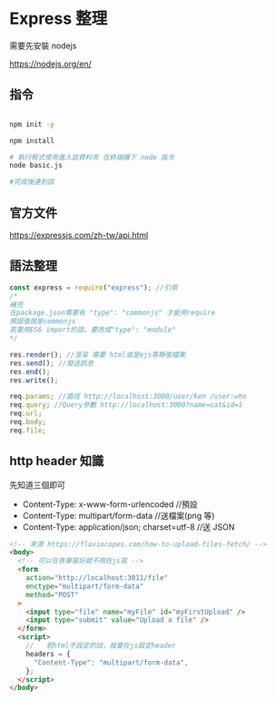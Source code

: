 # Express 整理

需要先安裝 nodejs

https://nodejs.org/en/

## 指令

```bash

npm init -y

npm install

# 執行程式使用進入該資料夾 在終端機下 node 指令
node basic.js

#完成後連到該

```

## 官方文件

https://expressjs.com/zh-tw/api.html

## 語法整理

```js
const express = require("express"); //引用
/*
補充
在package.json需要有 "type": "commonjs" 才能用require
預設值就是commonjs
若要用ES6 import的話，要改成"type": "module"
*/

res.render(); //渲染 需要 html或是ejs等靜態檔案
res.send(); //發送訊息
res.end();
res.write();

req.params; //路徑 http://localhost:3000/user/ken /user:who
req.query; //Query參數 http://localhost:3000?name=cat&id=1
req.url;
req.body;
req.file;
```

## http header 知識

<!-- 來源 https://notfalse.net/40/http-representation#-Media-Type -->

先知道三個即可

- Content-Type: x-www-form-urlencoded //預設
- Content-Type: multipart/form-data //送檔案(png 等)
- Content-Type: application/json; charset=utf-8 //送 JSON

```html
<!-- 來源 https://flaviocopes.com/how-to-upload-files-fetch/ -->
<body>
  <!-- 可以在表單寫好就不用在js寫 -->
  <form
    action="http://localhost:3011/file"
    enctype="multipart/form-data"
    method="POST"
  >
    <input type="file" name="myFile" id="myFirstUpload" />
    <input type="submit" value="Upload a file" />
  </form>
  <script>
    //   若html不設定的話，就要在js設定header
    headers = {
      "Content-Type": "multipart/form-data",
    };
  </script>
</body>
```

